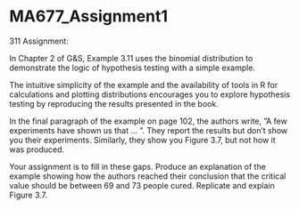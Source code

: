 # MA677_Assignment1

311 Assignment: 

In Chapter 2 of G&S, Example 3.11 uses the binomial distribution to demonstrate the logic of
hypothesis testing with a simple example.

The intuitive simplicity of the example and the availability of tools in R for calculations and plotting
distributions encourages you to explore hypothesis testing by reproducing the results presented in
the book.

In the final paragraph of the example on page 102, the authors write, ”A few experiments have
shown us that ... ”. They report the results but don’t show you their experiments. Similarly, they
show you Figure 3.7, but not how it was produced.

Your assignment is to fill in these gaps. Produce an explanation of the example showing how the
authors reached their conclusion that the critical value should be between 69 and 73 people cured.
Replicate and explain Figure 3.7.
 

